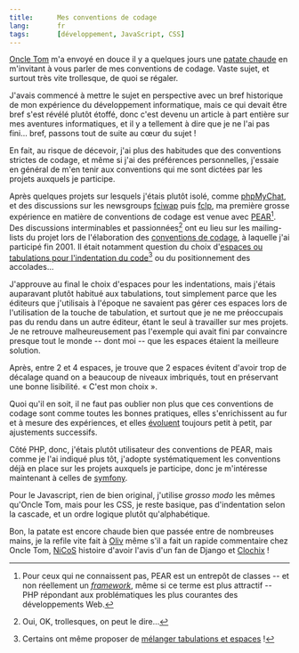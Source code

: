 ```yaml
--- 
title:      Mes conventions de codage 
lang:       fr 
tags:       [développement, JavaScript, CSS]
---
```


[Oncle Tom](http://case.oncle-tom.net/) m'a envoyé en douce il y a quelques jours une [patate chaude](http://case.oncle-tom.net/2008/07/23/conventions-de-programmation-necessaire-maturite/) en m'invitant à vous parler de mes conventions de codage. Vaste sujet, et surtout très vite trollesque, de quoi se régaler.


J'avais commencé à mettre le sujet en perspective avec un bref historique de mon expérience du développement informatique, mais ce qui devait être bref s'est révélé plutôt étoffé, donc c'est devenu un article à part entière sur mes aventures informatiques, et il y a tellement à dire que je ne l'ai pas fini… bref, passons tout de suite au cœur du sujet !

En fait, au risque de décevoir, j'ai plus des habitudes que des conventions strictes de codage, et même si j'ai des préférences personnelles, j'essaie en général de m'en tenir aux conventions qui me sont dictées par les projets auxquels je participe.

Après quelques projets sur lesquels j'étais plutôt isolé, comme [phpMyChat](http://sourceforge.net/projects/phpmychat/), et des discussions sur les newsgroups [fciwap](news://fr.comp.internet.www.auteurs.php) puis [fclp](news://fr.comp.lang.php), ma première grosse expérience en matière de conventions de codage est venue avec [PEAR](/2001/05/une-introduction-a-pear.html)[^1]. Des discussions interminables et passionnées[^2] ont eu lieu sur les mailing-lists du projet lors de l'élaboration des [conventions de codage](http://pear.php.net/manual/fr/standards.php), à laquelle j'ai participé fin 2001. Il était notamment question du choix d'[espaces ou tabulations pour l'indentation du code](http://article.gmane.org/gmane.comp.php.pear.devel/359)[^3] ou du positionnement des accolades…

J'approuve au final le choix d'espaces pour les indentations, mais j'étais auparavant plutôt habitué aux tabulations, tout simplement parce que les éditeurs que j'utilisais à l'époque ne savaient pas gérer ces espaces lors de l'utilisation de la touche de tabulation, et surtout que je ne me préoccupais pas du rendu dans un autre éditeur, étant le seul à travailler sur mes projets. Je ne retrouve malheureusement pas l'exemple qui avait fini par convaincre presque tout le monde -- dont moi -- que les espaces étaient la meilleure solution.

Après, entre 2 et 4 espaces, je trouve que 2 espaces évitent d'avoir trop de décalage quand on a beaucoup de niveaux imbriqués, tout en préservant une bonne lisibilité. « C'est mon choix ».

Quoi qu'il en soit, il ne faut pas oublier non plus que ces conventions de codage sont comme toutes les bonnes pratiques, elles s'enrichissent au fur et à mesure des expériences, et elles [évoluent](http://pear.php.net/manual/fr/pear2cs.php) toujours petit à petit, par ajustements successifs.

Côté PHP, donc, j'étais plutôt utilisateur des conventions de PEAR, mais comme je l'ai indiqué plus tôt, j'adopte systématiquement les conventions déjà en place sur les projets auxquels je participe, donc je m'intéresse maintenant à celles de [symfony](http://www.clever-age.com/veille/blog/tags/symfony/).

Pour le Javascript, rien de bien original, j'utilise *grosso modo* les mêmes qu'Oncle Tom, mais pour les CSS, je reste basique, pas d'indentation selon la cascade, et un ordre logique plutôt qu'alphabétique.

Bon, la patate est encore chaude bien que passée entre de nombreuses mains, je la refile vite fait à [Oliv](http://www.glagla.org/weblog/) même s'il a fait un rapide commentaire chez Oncle Tom, [NiCoS](http://www.unelectronlibre.info/) histoire d'avoir l'avis d'un fan de Django et [Clochix](http://www.clochix.net/) !


[^1]: Pour ceux qui ne connaissent pas, PEAR est un entrepôt de classes -- et non réellement un [*framework*](http://blog.clever-age.com/fr/tag/framework/), même si ce terme est plus attractif -- PHP répondant aux problématiques les plus courantes des développements Web.

[^2]: Oui, OK, trollesques, on peut le dire…

[^3]: Certains ont même proposer de [mélanger tabulations et espaces](http://article.gmane.org/gmane.comp.php.pear.devel/378) !
